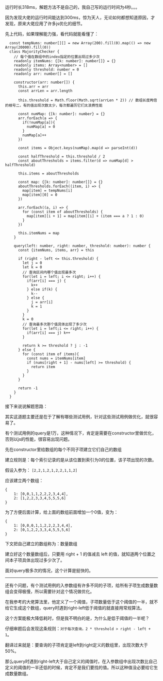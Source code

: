运行时长318ms，解题方法不是自己的，我自己写的运行时间为4秒。。。

因为发现大佬的运行时间能达到300ms，惊为天人，无论如何都想知道原因，才发现，原来大佬应用了许多js优化的细节。

先上代码，如果理解能力强，看代码就能看懂了：

    
      const tempNums: number[][] = new Array(200).fill(0).map(() => new Array(20000).fill(0))
      class MajorityChecker {
        // 每个值在数组中的index指定的位置出现过多少次
        readonly itemNums: {[k: number]: number[]} = {}
        readonly items: Array<number> = []
        readonly threshold: number = 0
        readonly arr: number[] = []
    
        constructor(arr: number[]) {
          this.arr = arr
          const arrLen = arr.length
    
          this.threshold = Math.floor(Math.sqrt(arrLen * 2)) // 数组长度两倍的根号二，有的值出现次数太少，每次都遍历它们太浪费性能
    
          const numMap: {[k: number]: number} = {}
          arr.forEach(a => {
            if(!numMap[a]){
              numMap[a] = 0
            }
            numMap[a]++
          })
    
          const items = Object.keys(numMap).map(d => parseInt(d))
    
          const halfThreshold = this.threshold / 2
          const aboutThresholds = items.filter(d => numMap[d] > halfThreshold)
    
          this.items = aboutThresholds
    
          const map: {[k: number]: number[]} = {}
          aboutThresholds.forEach((item, i) => {
            map[item] = tempNums[i]
            map[item][0] = 0
          })
    
          arr.forEach((a, i) => {
            for (const item of aboutThresholds) {
              map[item][i + 1] = map[item][i] + (item === a ? 1 : 0)
            }
          })
    
          this.itemNums = map
        }
    
        query(left: number, right: number, threshold: number): number {
          const {itemNums, items, arr} = this
    
          if (right - left <= this.threshold) {
            let j = 0
            let k = 0
            // 查询区间内哪个值出现最多次
            for(let i = left; i <= right; i++) {
              if(arr[i] === j) {
                k++
              } else if(k) {
                k--
              } else {
                j = arr[i]
                k = 1
              }
            }
            k = 0
            // 查询最多次那个值具体出现了多少次
            for(let i = left;i <= right; i++) {
              if(arr[i] === j) k++
            }
    
            return k >= threshold ? j : -1
          } else {
            for (const item of items){
              const nums = itemNums[item]
              if (nums[right + 1] - nums[left] >= threshold) {
                return item
              }
            }
          }
    
          return -1
        }
      }

接下来说说解题思路：

其实这道题主要还是在于了解有哪些测试用例，针对这些测试用例做优化，就很容易了。

有个测试用例的query是1万，这种情况下，肯定是需要在constructor里做优化，否则以js的性能，很容易出现问题。

先在constructor里给数组的每个不同子项建立它们自己的数组

建立规则是：每个索引记录的是从该位置到索引为0的位置，该子项出现的次数。

假设入参为： `[2,2,1,2,1,2,2,1,1,2]`

应该建立两个数组：

    {
        1: [0,0,1,1,2,2,2,3,4,4],
        2: [1,2,2,3,3,4,5,5,5,6]
    }

为了方便后面计算，给上面的数组前面增加一个0值，变为：

    {
        1: [0,0,0,1,1,2,2,2,3,4,4],
        2: [0,1,2,2,3,3,4,5,5,5,6]
    }

下文把自己建立的数组称为：数量数组

建立好这个数量数组后，只要用 right + 1 的值减去 left 的值，就知道两个位置之间本子项具体出现过多少次了。

面对query极多次的情况，这个计算是挺快的。

---

还有个问题，有个测试用例的入参数组有许多不同的子项，给所有子项生成数量数组会变得极慢，所以需要针对这个情况做优化。

在我参考的大佬算法里，他定义了一个阈值，子项数量低于这个阈值的一半，就不给它生成这个数组，query时遇到right-left低于阈值的就直接用常规算法。

这个方案能极大降低耗时，但是我不明白的是，为什么是低于阈值的一半呢？

仔细审题后会发现这条规则：`对于每次查询，2 * threshold > right - left + 1`。

翻译过来就是：要查询的子项肯定是left到right定义的数组里，出现次数大于50%。

那么query时遇到right-left大于自己定义的阈值时，在入参数组中出现次数比自己定义的阈值的一半还低的时候，肯定不是我们要找的值。所以这种值没必要给它生成数量数组。
